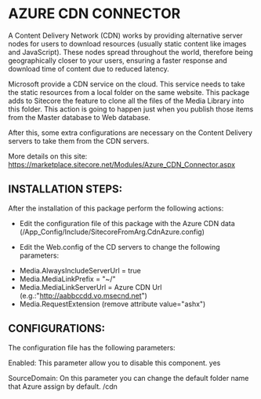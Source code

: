 AZURE CDN CONNECTOR
===================

A Content Delivery Network (CDN) works by providing alternative server nodes for users to download resources (usually static content like images and JavaScript). These nodes spread throughout the world, therefore being geographically closer to your users, ensuring a faster response and download time of content due to reduced latency.

Microsoft provide a CDN service on the cloud. This service needs to take the static resources from a local folder on the same website. This package adds to Sitecore the feature to clone all the files of the Media Library into this folder. This action is going to happen just when you publish those items from the Master database to Web database.

After this, some extra configurations are necessary on the Content Delivery servers to take them from the CDN servers.

More details on this site: https://marketplace.sitecore.net/Modules/Azure_CDN_Connector.aspx


INSTALLATION STEPS:
-------------------

After the installation of this package perform the following actions:

- Edit the configuration file of this package with the Azure CDN data (/App_Config/Include/SitecoreFromArg.CdnAzure.config)

- Edit the Web.config of the CD servers to change the following parameters:
 * Media.AlwaysIncludeServerUrl = true
 * Media.MediaLinkPrefix = "~/"
 * Media.MediaLinkServerUrl = Azure CDN Url (e.g.:"http://aabbccdd.vo.msecnd.net")
 * Media.RequestExtension (remove attribute value="ashx")
 
CONFIGURATIONS:
---------------

The configuration file has the following parameters:

Enabled: This parameter allow you to disable this component.
<Enabled>yes</Enabled>

SourceDomain: On this parameter you can change the default folder name that Azure assign by default.
<SourceDomain>/cdn</SourceDomain>


